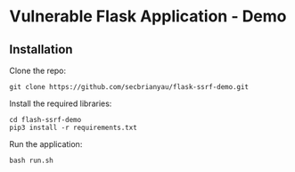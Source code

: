 # Vulnerable Flask Application - Demo

## Installation

Clone the repo:

```
git clone https://github.com/secbrianyau/flask-ssrf-demo.git
```

Install the required libraries:

```
cd flash-ssrf-demo
pip3 install -r requirements.txt
```

Run the application:

```
bash run.sh
```
